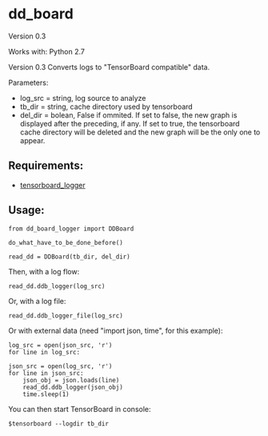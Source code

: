 # dd_board
Version 0.3

Works with: Python 2.7

Version 0.3
Converts logs to "TensorBoard compatible" data.

Parameters:
- log_src = string, log source to analyze
- tb_dir = string, cache directory used by tensorboard
- del_dir = bolean, False if ommited. If set to false, the new graph is displayed after the preceding, if any. If set to true, the tensorboard cache directory will be deleted and the new graph will be the only one to appear.

Requirements:
-------------

- [tensorboard_logger](https://github.com/TeamHG-Memex/tensorboard_logger)

Usage:
------

```
from dd_board_logger import DDBoard

do_what_have_to_be_done_before()

read_dd = DDBoard(tb_dir, del_dir)
```

Then, with a log flow:
```
read_dd.ddb_logger(log_src)
```

Or, with a log file:
```
read_dd.ddb_logger_file(log_src)
```

Or with external data (need "import json, time", for this example):
```
log_src = open(json_src, 'r')
for line in log_src:

json_src = open(log_src, 'r')
for line in json_src:
	json_obj = json.loads(line)
	read_dd.ddb_logger(json_obj)
	time.sleep(1)
```

You can then start TensorBoard in console:
```
$tensorboard --logdir tb_dir
```
